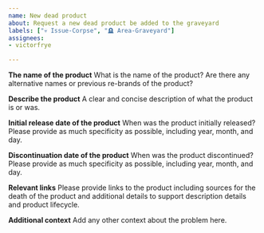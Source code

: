 ```yaml
---
name: New dead product
about: Request a new dead product be added to the graveyard
labels: ["💀 Issue-Corpse", "🪦 Area-Graveyard"]
assignees: 
- victorfrye

---
```


**The name of the product**
What is the name of the product? Are there any alternative names or previous re-brands of the product?

**Describe the product**
A clear and concise description of what the product is or was.

**Initial release date of the product**
When was the product initially released? Please provide as much specificity as possible, including year, month, and day.

**Discontinuation date of the product**
When was the product discontinued? Please provide as much specificity as possible, including year, month, and day.

**Relevant links**
Please provide links to the product including sources for the death of the product and additional details to support description details and product lifecycle.

**Additional context**
Add any other context about the problem here.

